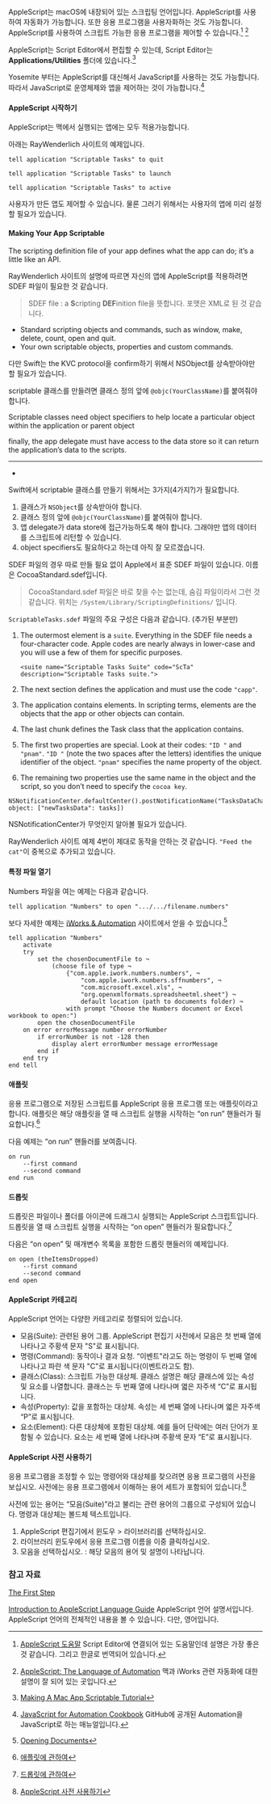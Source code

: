AppleScript는 macOS에 내장되어 있는 스크립팅 언어입니다. AppleScript를 사용하여 자동화가 가능합니다. 또한 응용 프로그램을 사용자화하는 것도 가능합니다. AppleScript를 사용하여 스크립트 가능한 응용 프로그램을 제어할 수 있습니다.[^AppleScript-Help]  [^AppleScript]

AppleScript는 Script Editor에서 편집할 수 있는데, Script Editor는 **Applications/Utilities** 폴더에 있습니다.[^Ray]

Yosemite 부터는 AppleScript를 대신해서 JavaScript를 사용하는 것도 가능합니다. 따라서 JavaScript로 운영체제와 앱을 제어하는 것이 가능합니다.[^JXA-Cookbook]

#### AppleScript 시작하기

AppleScript는 맥에서 실행되는 앱에는 모두 적용가능합니다. 

아래는 RayWenderlich 사이트의 예제입니다.

```
tell application "Scriptable Tasks" to quit
```

```
tell application "Scriptable Tasks" to launch
```

```
tell application "Scriptable Tasks" to active
```

사용자가 만든 앱도 제어할 수 있습니다. 물론 그러기 위해서는 사용자의 앱에 미리 설정할 필요가 있습니다.

#### Making Your App Scriptable

The scripting definition file of your app defines what the app can do; it’s a little like an API.

RayWenderlich 사이트의 설명에 따르면 자신의 앱에 AppleScript를 적용하려면 SDEF 파일이 필요한 것 같습니다. 

> SDEF file : a **S**cripting **DEF**inition file을 뜻합니다. 포맷은 XML로 된 것 같습니다. 

* Standard scripting objects and commands, such as window, make, delete, count, open and quit.
* Your own scriptable objects, properties and custom commands.

다만 Swift는 the KVC protocol을 confirm하기 위해서 NSObject를 상속받아야만 할 필요가 있습니다.

scriptable 클래스를 만들려면 클래스 정의 앞에 `@objc(YourClassName)`를 붙여줘야 합니다.

Scriptable classes need object specifiers to help locate a particular object within the application or parent object

finally, the app delegate must have access to the data store so it can return the application’s data to the scripts.

- - -
- 
Swift에서 scriptable 클래스를 만들기 위해서는 3가지(4가지?)가 필요합니다.

1. 클래스가 `NSObject`를 상속받아야 합니다. 
2. 클래스 정의 앞에 `@objc(YourClassName)`를 붙여줘야 합니다.
3. 앱 delegate가 data store에 접근가능하도록 해야 합니다. 그래야만 앱의 데이터를 스크립트에 리턴할 수 있습니다. 
4. object specifiers도 필요하다고 하는데 아직 잘 모르겠습니다.

SDEF 파일의 경우 따로 만들 필요 없이 Apple에서 표준 SDEF 파일이 있습니다. 이름은 CocoaStandard.sdef입니다.

> CocoaStandard.sdef 파일은 바로 찾을 수는 없는데, 숨김 파일이라서 그런 것 같습니다. 위치는 `/System/Library/ScriptingDefinitions/` 입니다.

`ScriptableTasks.sdef` 파일의 주요 구성은 다음과 같습니다. (추가된 부분만)

1. The outermost element is a `suite`. Everything in the SDEF file needs a four-character code. Apple codes are nearly always in lower-case and you will use a few of them for specific purposes.

	```
	<suite name="Scriptable Tasks Suite" code="ScTa" description="Scriptable Tasks suite.">
	```
2. The next section defines the application and must use the code `"capp"`.
3. The application contains elements. In scripting terms, elements are the objects that the app or other objects can contain.
4. The last chunk defines the Task class that the application contains.
5. The first two properties are special. Look at their codes: `"ID "` and `"pnam"`. `"ID "` (note the two spaces after the letters) identifies the unique identifier of the object. `"pnam"` specifies the name property of the object.
6. The remaining two properties use the same name in the object and the script, so you don’t need to specify the `cocoa key`.

```
NSNotificationCenter.defaultCenter().postNotificationName("TasksDataChanged", object: ["newTasksData": tasks])
```

NSNotificationCenter가 무엇인지 알아볼 필요가 있습니다. 

RayWenderlich 사이트 예제 4번이 제대로 동작을 안하는 것 같습니다. `"Feed the cat"`이 중복으로 추가되고 있습니다.

#### 특정 파일 열기 

Numbers 파일을 여는 예제는 다음과 같습니다. 

```
tell application "Numbers" to open ".../.../filename.numbers"
```

보다 자세한 예제는 [iWorks & Automation](https://iworkautomation.com/index.html) 사이트에서 얻을 수 있습니다.[^iWorks_Open]

```applescript
tell application "Numbers"	activate	try		set the chosenDocumentFile to ¬			(choose file of type ¬				{"com.apple.iwork.numbers.numbers", ¬					"com.apple.iwork.numbers.sffnumbers", ¬					"com.microsoft.excel.xls", ¬					"org.openxmlformats.spreadsheetml.sheet"} ¬					default location (path to documents folder) ¬				with prompt "Choose the Numbers document or Excel workbook to open:")		open the chosenDocumentFile	on error errorMessage number errorNumber		if errorNumber is not -128 then			display alert errorNumber message errorMessage		end if	end tryend tell
```

#### 애플릿

응용 프로그램으로 저장된 스크립트를 AppleScript 응용 프로그램 또는 애플릿이라고 합니다. 애플릿은 해당 애플릿을 열 때 스크립트 실행을 시작하는 “on run” 핸들러가 필요합니다.[^Applelet]

다음 예제는 “on run” 핸들러를 보여줍니다.

```
on run
    --first command 
    --second command 
end run
```

#### 드롭릿

드롭릿은 파일이나 폴더를 아이콘에 드래그시 실행되는 AppleScript 스크립트입니다. 드롭릿을 열 때 스크립트 실행을 시작하는 “on open” 핸들러가 필요합니다.[^Droplet]

다음은 “on open” 및 매개변수 목록을 포함한 드롭릿 핸들러의 예제입니다.

```
on open (theItemsDropped)
    --first command 
    --second command 
end open
```

#### AppleScript 카테고리

AppleScript 언어는 다양한 카테고리로 정렬되어 있습니다.

* 모음(Suite): 관련된 용어 그룹. AppleScript 편집기 사전에서 모음은 첫 번째 열에 나타나고 주황색 문자 "S"로 표시됩니다.
* 명령(Command): 동작이나 결과 요청. “이벤트"라고도 하는 명령이 두 번째 열에 나타나고 파란 색 문자 "C"로 표시됩니다(이벤트라고도 함).
* 클래스(Class): 스크립트 가능한 대상체. 클래스 설명은 해당 클래스에 있는 속성 및 요소를 나열합니다. 클래스는 두 번째 열에 나타나며 엷은 자주색 “C”로 표시됩니다.
* 속성(Property): 값을 포함하는 대상체. 속성는 세 번째 열에 나타나며 엷은 자주색 “P”로 표시됩니다.
* 요소(Element): 다른 대상체에 포함된 대상체. 예를 들어 단락에는 여러 단어가 포함될 수 있습니다. 요소는 세 번째 열에 나타나며 주황색 문자 “E”로 표시됩니다.

#### AppleScript 사전 사용하기

응용 프로그램을 조정할 수 있는 명령어와 대상체를 찾으려면 응용 프로그램의 사전을 보십시오. 사전에는 응용 프로그램에서 이해하는 용어 세트가 포함되어 있습니다.[^Dictionary]

사전에 있는 용어는 “모음(Suite)”라고 불리는 관련 용어의 그룹으로 구성되어 있습니다. 명령과 대상체는 볼드체 텍스트입니다.

1. AppleScript 편집기에서 윈도우 > 라이브러리를 선택하십시오.
2. 라이브러리 윈도우에서 응용 프로그램 이름을 이중 클릭하십시오.
3. 모음을 선택하십시오. : 해당 모음의 용어 및 설명이 나타납니다.

### 참고 자료

[^AppleScript-Help]: [AppleScript 도움말](http://help.apple.com/applescript/mac/10.9/#apscrpt1001) Script Editor에 연결되어 있는 도움말인데 설명은 가장 좋은 것 같습니다. 그리고 한글로 번역되어 있습니다. 

[^AppleScript]: [AppleScript: The Language of Automation](http://macosxautomation.com/applescript/index.html) 맥과 iWorks 관련 자동화에 대한 설명이 잘 되어 있는 곳입니다.

[The First Step](http://macosxautomation.com/applescript/firsttutorial/index.html)

[^Ray]: [Making A Mac App Scriptable Tutorial](https://www.raywenderlich.com/133007/making-mac-app-scriptable-tutorial)

[^JXA-Cookbook]: [JavaScript for Automation Cookbook](https://github.com/dtinth/JXA-Cookbook/wiki) GitHub에 공개된 Automation을 JavaScript로 하는 매뉴얼입니다. 

[Introduction to AppleScript Language Guide](https://developer.apple.com/library/prerelease/content/documentation/AppleScript/Conceptual/AppleScriptLangGuide/introduction/ASLR_intro.html) AppleScript 언어 설명서입니다. AppleScript 언어의 전체적인 내용을 볼 수 있습니다. 다만, 영어입니다. 

[^iWorks_Open]: [Opening Documents](https://iworkautomation.com/numbers/document-open.html)

[^Applelet]: [애플릿에 관하여](http://help.apple.com/applescript/mac/10.9/#apscrpt1130)

[^Droplet]: [드롭릿에 관하여](http://help.apple.com/applescript/mac/10.9/#apscrpt1131)

[^Dictionary]: [AppleScript 사전 사용하기](http://help.apple.com/applescript/mac/10.9/#apscrpt5)
